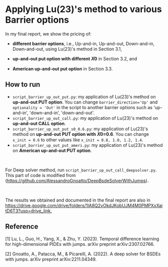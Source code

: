# Applying Lu(23)'s method to various Barrier options

In my final report, we show the pricing of:

  - **different barrier options**, i.e., Up-and-in, Up-and-out, Down-and-in, Down-and-out, using Lu(23)'s method in Section 3.1, 

  - **up-and-out put option with different 𝑋0** in Section 3.2, and 

  - **American up-and-out put option** in Section 3.3.


## How to run

- `script_barrier_up_out_put.py`: my application of Lu(23)'s method on **up-and-out PUT option**. You can change `barrier_direction='Up'` and `optionality = 'Out'` in the script to another barrier options such as 'up-and-in', 'down-and-in', 'down-and-out'.
- `script_barrier_up_out_call.py`: my application of Lu(23)'s method on **up-and-out CALL option**.
- `script_barrier_up_out_put_s0_0.6.py`: my application of Lu(23)'s method on **up-and-out PUT option with 𝑋0=0.6**. You can change `x_init = 0.6` to other values like `x_init = 0.8, 1.0, 1.2, 1.4`.
- `script_barrier_up_out_put_ameri.py`: my application of Lu(23)'s method on **American up-and-out PUT option**.

<br/>

For Deep solver method, run `script_barrier_up_out_call_deepsolver.py`. This part of code is modified from (https://github.com/AlessandroGnoatto/DeepBsdeSolverWithJumps). 

<br/>

The results we obtained and documented in the final report are also in <https://drive.google.com/drive/folders/1IA8Q2vOkdJKobUJM4M0PMPXxXaitD6T3?usp=drive_link.>


## Reference

[1] Lu, L., Guo, H., Yang, X., & Zhu, Y. (2023). Temporal difference learning for high-dimensional PIDEs with jumps. arXiv preprint arXiv:2307.02766.

[2] Gnoatto, A., Patacca, M., & Picarelli, A. (2022). A deep solver for BSDEs with jumps. arXiv preprint arXiv:2211.04349.
